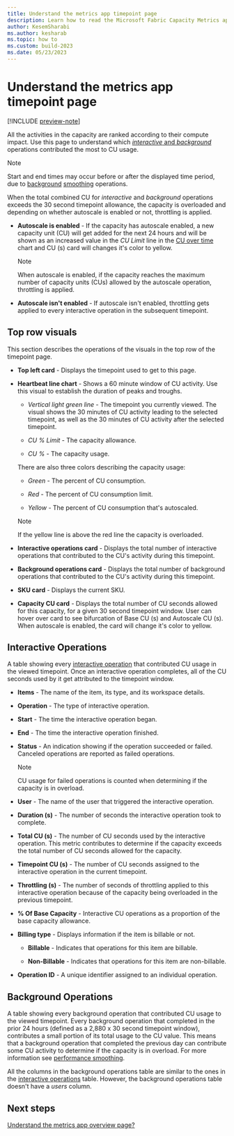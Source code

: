 ```yaml
---
title: Understand the metrics app timepoint page
description: Learn how to read the Microsoft Fabric Capacity Metrics app's explore page.
author: KesemSharabi
ms.author: kesharab
ms.topic: how to
ms.custom: build-2023
ms.date: 05/23/2023
---
```


# Understand the metrics app timepoint page

[!INCLUDE [preview-note](../includes/preview-note.md)]

All the activities in the capacity are ranked according to their compute impact. Use this page to understand which [*interactive* and *background*](/power-bi/enterprise/service-premium-interactive-background-operations) operations contributed the most to CU usage.

>[!NOTE]
>Start and end times may occur before or after the displayed time period, due to [background](/power-bi/enterprise/service-premium-interactive-background-operations#background-operations) [smoothing](/power-bi/enterprise/service-premium-smoothing) operations.

When the total combined CU for *interactive* and *background* operations exceeds the 30 second timepoint allowance, the capacity is overloaded and depending on whether autoscale is enabled or not, throttling is applied.

* **Autoscale is enabled** - If the capacity has autoscale enabled, a new capacity unit (CU) will get added for the next 24 hours and will be shown as an increased value in the *CU Limit* line in the [CU over time](metrics-app-overview-page.md#cu-over-time) chart and CU (s) card will changes it's color to yellow.

    >[!NOTE]
    >When autoscale is enabled, if the capacity reaches the maximum number of capacity units (CUs) allowed by the autoscale operation, throttling is applied.

* **Autoscale isn't enabled** - If autoscale isn't enabled, throttling gets applied to every interactive operation in the subsequent timepoint.

## Top row visuals

This section describes the operations of the visuals in the top row of the timepoint page.

* **Top left card** - Displays the timepoint used to get to this page.

* **Heartbeat line chart** - Shows a 60 minute window of CU activity. Use this visual to establish the duration of peaks and troughs.

    * *Vertical light green line* - The timepoint you currently viewed. The visual shows the 30 minutes of CU activity leading to the selected timepoint, as well as the 30 minutes of CU activity after the selected timepoint.

    * *CU % Limit* - The capacity allowance.

    * *CU %* - The capacity usage.

    There are also three colors describing the capacity usage:

    * *Green* - The percent of CU consumption.

    * *Red* - The percent of CU consumption limit.

    * *Yellow* - The percent of CU consumption that's autoscaled.

    >[!NOTE]
    >If the yellow line is above the red line the capacity is overloaded.

* **Interactive operations card** - Displays the total number of interactive operations that contributed to the CU's activity during this timepoint.

* **Background operations card** - Displays the total number of background operations that contributed to the CU's activity during this timepoint.

* **SKU card** - Displays the current SKU.

* **Capacity CU card** - Displays the total number of CU seconds allowed for this capacity, for a given 30 second timepoint window. User can hover over card to see bifurcation of Base CU (s) and Autoscale CU (s). When autoscale is enabled, the card will change it's color to yellow.

## Interactive Operations

A table showing every [interactive operation](/power-bi/enterprise/service-premium-interactive-background-operations) that contributed CU usage in the viewed timepoint. Once an interactive operation completes, all of the CU seconds used by it get attributed to the timepoint window.

* **Items** - The name of the item, its type, and its workspace details.

* **Operation** - The type of interactive operation.

* **Start** - The time the interactive operation began.

* **End** - The time the interactive operation finished.

* **Status** - An indication showing if the operation succeeded or failed. Canceled operations are reported as failed operations.

    >[!NOTE]
    >CU usage for failed operations is counted when determining if the capacity is in overload.

* **User** - The name of the user that triggered the interactive operation.

* **Duration (s)** - The number of seconds the interactive operation took to complete.

* **Total CU (s)** - The number of CU seconds used by the interactive operation. This metric contributes to determine if the capacity exceeds the total number of CU seconds allowed for the capacity.

* **Timepoint CU (s)** - The number of CU seconds assigned to the interactive operation in the current timepoint.

* **Throttling (s)** - The number of seconds of throttling applied to this interactive operation because of the capacity being overloaded in the previous timepoint.

* **% Of Base Capacity** - Interactive CU operations as a proportion of the base capacity allowance.

* **Billing type** - Displays information if the item is billable or not.

    * **Billable** - Indicates that operations for this item are billable.

    * **Non-Billable**  - Indicates that operations for this item are non-billable.

* **Operation ID** - A unique identifier assigned to an individual operation.

## Background Operations

A table showing every background operation that contributed CU usage to the viewed timepoint. Every background operation that completed in the prior 24 hours (defined as a 2,880 x 30 second timepoint window), contributes a small portion of its total usage to the CU value. This means that a background operation that completed the previous day can contribute some CU activity to determine if the capacity is in overload. For more information see [performance smoothing](/power-bi/enterprise/service-premium-smoothing).

All the columns in the background operations table are similar to the ones in the [interactive operations](#interactive-operations) table. However, the background operations table doesn't have a *users* column.

## Next steps

[Understand the metrics app overview page?](metrics-app-overview-page.md)

